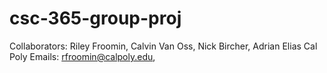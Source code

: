 # csc-365-group-proj
Collaborators: Riley Froomin, Calvin Van Oss, Nick Bircher, Adrian Elias
Cal Poly Emails: rfroomin@calpoly.edu, 
